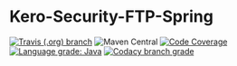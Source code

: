 # Kero-Security-FTP-Spring
[![Travis (.org) branch](https://img.shields.io/travis/Rednoll/kero-security-ftp-spring/master)](https://travis-ci.org/github/Rednoll/kero-security-ftp-spring)
![Maven Central](https://img.shields.io/maven-central/v/com.github.rednoll/kero-security-ftp-spring)
[![Code Coverage](https://img.shields.io/codecov/c/github/Rednoll/kero-security-ftp-spring/master)](https://codecov.io/gh/Rednoll/kero-security-ftp-spring?branch=master)
[![Language grade: Java](https://img.shields.io/lgtm/grade/java/g/Rednoll/kero-security-ftp-spring.svg?logo=lgtm&logoWidth=18)](https://lgtm.com/projects/g/Rednoll/kero-security-ftp-spring/context:java)
[![Codacy branch grade](https://img.shields.io/codacy/grade/2718262ff56b404d92b1c9728d819f4e/master)](https://app.codacy.com/gh/Rednoll/kero-security-ftp-spring/dashboard)
